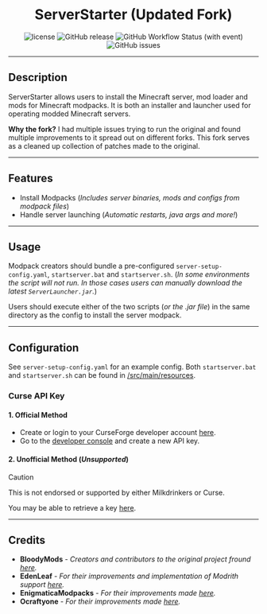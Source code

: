 <h1 align="center">ServerStarter (Updated Fork)</h1>
<p align="center">
    <img src="https://img.shields.io/github/license/milkdrinkers/ServerStarter?color=blue&style=for-the-badge" alt="license"/>
    <img alt="GitHub release" src="https://img.shields.io/github/downloads-pre/milkdrinkers/ServerStarter/latest?style=for-the-badge">
    <img alt="GitHub Workflow Status (with event)" src="https://img.shields.io/github/actions/workflow/status/milkdrinkers/ServerStarter/release.yml?style=for-the-badge">
    <img alt="GitHub issues" src="https://img.shields.io/github/issues/milkdrinkers/ServerStarter?style=for-the-badge">
</p>

---

## Description

ServerStarter allows users to install the Minecraft server, mod loader and mods for Minecraft modpacks. It is both an installer and launcher used for operating modded Minecraft servers.  

**Why the fork?** I had multiple issues trying to run the original and found multiple improvements to it spread out on different forks. This fork serves as a cleaned up collection of patches made to the original.

--- 

## Features

- Install Modpacks (*Includes server binaries, mods and configs from modpack files*)
- Handle server launching (*Automatic restarts, java args and more!*)

---

## Usage

Modpack creators should bundle a pre-configured `server-setup-config.yaml`, `startserver.bat` and `startserver.sh`. (*In some environments the script will not run. In those cases users can manually download the latest `ServerLauncher.jar`.*)

Users should execute either of the two scripts (*or the .jar file*) in the same directory as the config to install the server modpack.

---

## Configuration
See `server-setup-config.yaml` for an example config. Both `startserver.bat` and `startserver.sh` can be found in [/src/main/resources](./src/main/resources/).

### Curse API Key
#### 1. Official Method
- Create or login to your CurseForge developer account [here](https://console.curseforge.com/#/login).
- Go to the [developer console](https://console.curseforge.com/#/api-keys) and create a new API key.

#### 2. Unofficial Method (*Unsupported*)
> [!CAUTION]
> This is not endorsed or supported by either Milkdrinkers or Curse.

You may be able to retrieve a key [here](https://git.sakamoto.pl/domi/curseme). 

---

## Credits

- **BloodyMods** - *Creators and contributors to the original project fround [here](https://github.com/BloodyMods/ServerStarter).*
- **EdenLeaf** - *For their improvements and implementation of Modrith support [here](https://github.com/EdenLeaf/ServerStarter).*
- **EnigmaticaModpacks** - *For their improvements made [here](https://github.com/EnigmaticaModpacks/ServerStarter).*
- **Ocraftyone** - *For their improvements made [here](https://github.com/Ocraftyone/ServerStarter-CFCorePatch).*
